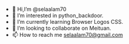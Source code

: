 - 👋 Hi,I’m @selaalam70
- 👀 I’m interested in python_backdoor.
- 🌱 I’m currently learning  Browser Logos CSS.
- 💞️ I’m looking to collaborate on Meituan.
- 📫 How to reach me selaalam70@gmail.com

<!---
selaalam70/selaalam70 is a ✨ special ✨ repository because its `README.md` (this file) appears on your GitHub profile.
You can click the Preview link t

